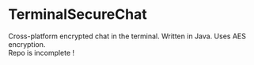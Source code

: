 # TerminalSecureChat
Cross-platform encrypted chat in the terminal. Written in Java. Uses AES encryption.  
Repo is incomplete !
